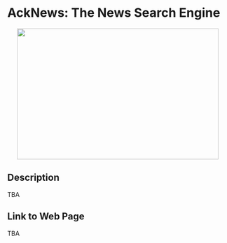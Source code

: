 # AckNews: The News Search Engine

<p align="center">
  <img width="460" height="300" src="http://www.fillmurray.com/460/300">
</p>

## Description
TBA

## Link to Web Page
TBA
